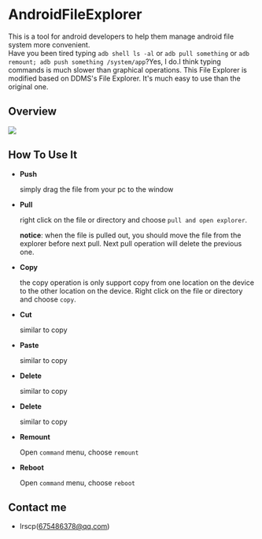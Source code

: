 AndroidFileExplorer
===================

This is a tool for android developers to help them manage android file system more convenient.<br>
Have you been tired typing `adb shell ls -al` or `adb pull something` or `adb remount; adb push something /system/app`?Yes, I do.I think typing commands is much slower than graphical operations. This File Explorer is modified based on DDMS's File Explorer. It's much easy to use than the original one.

Overview
--------
![](https://raw.githubusercontent.com/lrscp/AndroidFileExplorer/master/pics/p1.jpg)

How To Use It
---------
- **Push**

	simply drag the file from your pc to the window

- **Pull**

	right click on the file or directory and choose `pull and open explorer`.

	**notice**: when the file is pulled out, you should move the file from the explorer before next pull. Next pull operation will delete the previous one.

- **Copy**
	
	the copy operation is only support copy from one location on the device to the other location on the device. Right click on the file or directory and choose `copy`.

- **Cut**
	
	similar to copy

- **Paste**
	
	similar to copy

- **Delete**
	
	similar to copy

- **Delete**
	
	similar to copy

- **Remount**
	
	Open `command` menu, choose `remount`

- **Reboot**
	
	Open `command` menu, choose `reboot`

Contact me
----------
* lrscp(675486378@qq.com)